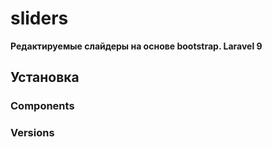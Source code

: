 # sliders

**Редактируемые слайдеры на основе bootstrap. Laravel 9**

## Установка

[//]: # (    php artisan migrate)

[//]: # (    php artisan vendor:publish --provider="Cher4geo35\Sliders\SlidersServiceProvider" --tag=public --force)

[//]: # (    php artisan make:sliders {--all : Run all})

[//]: # (                          {--menu : Config menu})

[//]: # (                          {--models : Export models})

[//]: # (                          {--policies : Export and create rules})

[//]: # (                          {--config : Make config})

[//]: # (                          {--controllers : Export controllers})

[//]: # (                          {--jobs : Export jobs})

[//]: # (                          {--vue : Export vue files})


### Components

[//]: # (progress-bar:)

[//]: # ()
[//]: # (    <progress-bar url="{{ route&#40;'admin.parse-news.get-progress'&#41; }}">)

[//]: # (    </progress-bar>)

### Versions

